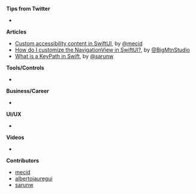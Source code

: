 **Tips from Twitter**

*

**Articles**

* [Custom accessibility content in SwiftUI](https://swiftwithmajid.com/2021/10/06/custom-accessibility-content-in-swiftui/), by [@mecid](https://twitter.com/mecid)
* [How do I customize the NavigationView in SwiftUI?](https://www.bigmountainstudio.com/community/public/posts/80041-how-do-i-customize-the-navigationview-in-swiftui), by [@BigMtnStudio](https://twitter.com/BigMtnStudio)
* [What is a KeyPath in Swift](https://sarunw.com/posts/what-is-keypath-in-swift/), by [@sarunw](https://twitter.com/sarunw)

**Tools/Controls**

* 

**Business/Career**

* 

**UI/UX**

* 

**Videos**

* 

**Contributors**

* [mecid](https://github.com/mecid)
* [albertojauregui](https://github.com/albertojauregui)
* [sarunw](https://github.com/sarunw)